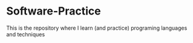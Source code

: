 # Software-Practice
This is the repository where I learn (and practice) programing languages and techniques
